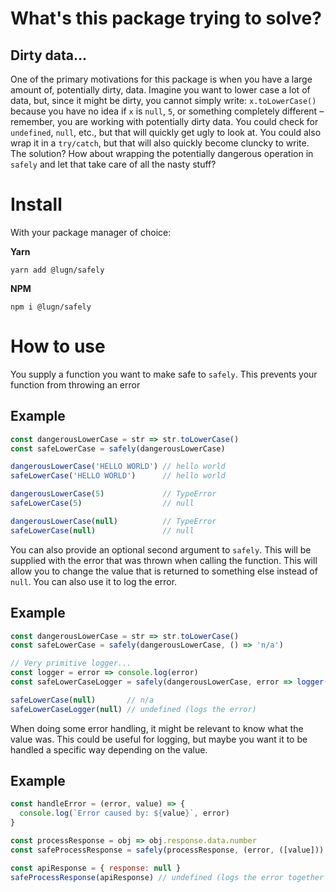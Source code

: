 # What's this package trying to solve?
## Dirty data...
One of the primary motivations for this package is when you have a large amount of, potentially dirty, data. Imagine you want to lower case a lot of data, but, since it might be dirty, you cannot simply write: `x.toLowerCase()` because you have no idea if `x` is `null`, `5`, or something completely different – remember, you are working with potentially dirty data. You could check for `undefined`, `null`, etc., but that will quickly get ugly to look at. You could also wrap it in a `try/catch`, but that will also quickly become cluncky to write. The solution? How about wrapping the potentially dangerous operation in `safely` and let that take care of all the nasty stuff?

# Install
With your package manager of choice:

**Yarn**
```
yarn add @lugn/safely
```

**NPM**
```
npm i @lugn/safely
```

# How to use
You supply a function you want to make safe to `safely`. This prevents your function from throwing an error

## Example
```js
const dangerousLowerCase = str => str.toLowerCase()
const safeLowerCase = safely(dangerousLowerCase)

dangerousLowerCase('HELLO WORLD') // hello world
safeLowerCase('HELLO WORLD')      // hello world

dangerousLowerCase(5)             // TypeError
safeLowerCase(5)                  // null

dangerousLowerCase(null)          // TypeError
safeLowerCase(null)               // null
```

You can also provide an optional second argument to `safely`. This will be supplied with the error that was thrown when calling the function. This will allow you to change the value that is returned to something else instead of `null`. You can also use it to log the error.

## Example
```js
const dangerousLowerCase = str => str.toLowerCase()
const safeLowerCase = safely(dangerousLowerCase, () => 'n/a')

// Very primitive logger...
const logger = error => console.log(error)
const safeLowerCaseLogger = safely(dangerousLowerCase, error => logger(error))

safeLowerCase(null)       // n/a
safeLowerCaseLogger(null) // undefined (logs the error)
```

When doing some error handling, it might be relevant to know what the value was. This could be useful for logging, but maybe you want it to be handled a specific way depending on the value.

## Example
```js
const handleError = (error, value) => {
  console.log(`Error caused by: ${value}`, error)
}

const processResponse = obj => obj.response.data.number
const safeProcessResponse = safely(processResponse, (error, ([value])) => handleError(error, value))

const apiResponse = { response: null }
safeProcessResponse(apiResponse) // undefined (logs the error together with the value)
```